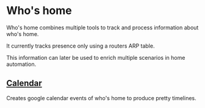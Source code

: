 # Who's home

Who's home combines multiple tools to track and process information about who's home.

It currently tracks presence only using a routers ARP table.

This information can later be used to enrich multiple scenarios in home automation.

## [Calendar](https://github.com/blang/whoshome/tree/master/cmd/calendar)

Creates google calendar events of who's home to produce pretty timelines.
